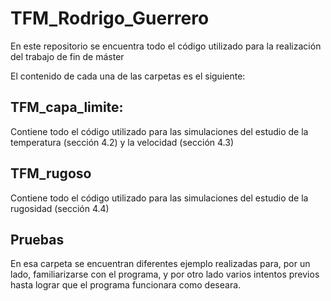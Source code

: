 # TFM_Rodrigo_Guerrero
En este repositorio se encuentra todo el código utilizado para la realización del trabajo de fin de máster

El contenido de cada una de las carpetas es el siguiente:

TFM_capa_limite:
-
Contiene todo el código utilizado para las simulaciones del estudio de la temperatura (sección 4.2) y la velocidad (sección 4.3)

TFM_rugoso
-
Contiene todo el código utilizado para las simulaciones del estudio de la rugosidad (sección 4.4)

Pruebas
-
En esa carpeta se encuentran diferentes ejemplo realizadas para, por un lado, familiarizarse con el programa, y por otro lado varios intentos previos hasta lograr que el programa funcionara como deseara.
